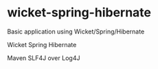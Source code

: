 # wicket-spring-hibernate
Basic application using Wicket/Spring/Hibernate


Wicket
Spring
Hibernate

Maven
SLF4J over Log4J
